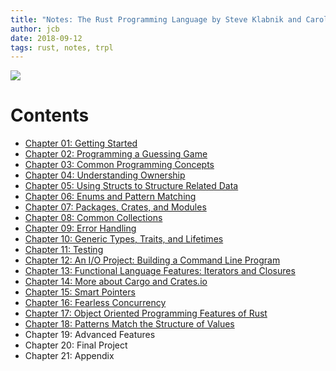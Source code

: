 ```yaml
---
title: "Notes: The Rust Programming Language by Steve Klabnik and Carol Nichols"
author: jcb
date: 2018-09-12
tags: rust, notes, trpl
---
```


![](/images/trpl-cover.jpg)

# Contents

- [Chapter 01: Getting Started](/projects/trpl/01)
- [Chapter 02: Programming a Guessing Game](/projects/trpl/02)
- [Chapter 03: Common Programming Concepts](/projects/trpl/03)
- [Chapter 04: Understanding Ownership](/projects/trpl/04)
- [Chapter 05: Using Structs to Structure Related Data](/projects/trpl/05)
- [Chapter 06: Enums and Pattern Matching](/projects/trpl/06)
- [Chapter 07: Packages, Crates, and Modules](/projects/trpl/07)
- [Chapter 08: Common Collections](/projects/trpl/08)
- [Chapter 09: Error Handling](/projects/trpl/09)
- [Chapter 10: Generic Types, Traits, and Lifetimes](/projects/trpl/10)
- [Chapter 11: Testing](/projects/trpl/11)
- [Chapter 12: An I/O Project: Building a Command Line Program](/projects/trpl/12)
- [Chapter 13: Functional Language Features: Iterators and Closures](/projects/trpl/13)
- [Chapter 14: More about Cargo and Crates.io](/projects/trpl/14)
- [Chapter 15: Smart Pointers](/projects/trpl/15)
- [Chapter 16: Fearless Concurrency](/projects/trpl/16)
- [Chapter 17: Object Oriented Programming Features of Rust](/projects/trpl/17)
- [Chapter 18: Patterns Match the Structure of Values](/projects/trpl/18)
- Chapter 19: Advanced Features
- Chapter 20: Final Project
- Chapter 21: Appendix
